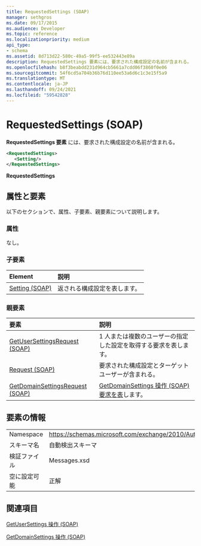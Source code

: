 ```yaml
---
title: RequestedSettings (SOAP)
manager: sethgros
ms.date: 09/17/2015
ms.audience: Developer
ms.topic: reference
ms.localizationpriority: medium
api_type:
- schema
ms.assetid: 8d713d22-580c-49a5-99f5-ee532443e89a
description: RequestedSettings 要素には、要求された構成設定の名前が含まれる。
ms.openlocfilehash: b8f3beabdd231d964cb5661a7cdd06f3860f0e06
ms.sourcegitcommit: 54f6cd5a704b36b76d110ee53a6d6c1c3e15f5a9
ms.translationtype: MT
ms.contentlocale: ja-JP
ms.lasthandoff: 09/24/2021
ms.locfileid: "59542828"
---
```

# <a name="requestedsettings-soap"></a>RequestedSettings (SOAP)

**RequestedSettings 要素** には、要求された構成設定の名前が含まれる。 
  
```XML
<RequestedSettings>
   <Setting/>
</RequestedSettings>
```

 **RequestedSettings**
## <a name="attributes-and-elements"></a>属性と要素

以下のセクションで、属性、子要素、親要素について説明します。
  
### <a name="attributes"></a>属性

なし。
  
### <a name="child-elements"></a>子要素

|**Element**|**説明**|
|:-----|:-----|
|[Setting (SOAP)](setting-soap.md) <br/> |返される構成設定を表します。  <br/> |
   
### <a name="parent-elements"></a>親要素

|**要素**|**説明**|
|:-----|:-----|
|[GetUserSettingsRequest (SOAP)](getusersettingsrequest-soap.md) <br/> |1 人または複数のユーザーの指定した設定を取得する要求を表します。  <br/> |
|[Request (SOAP)](request-soap.md) <br/> |要求された構成設定とターゲット ユーザーが含まれる。  <br/> |
|[GetDomainSettingsRequest (SOAP)](getdomainsettingsrequest-soap.md) <br/> |[GetDomainSettings 操作 (SOAP) 要求を表](getdomainsettings-operation-soap.md)します。  <br/> |
   
## <a name="element-information"></a>要素の情報

|||
|:-----|:-----|
|Namespace  <br/> |https://schemas.microsoft.com/exchange/2010/Autodiscover  <br/> |
|スキーマ名  <br/> |自動検出スキーマ  <br/> |
|検証ファイル  <br/> |Messages.xsd  <br/> |
|空に設定可能  <br/> |正解  <br/> |
   
## <a name="see-also"></a>関連項目



[GetUserSettings 操作 (SOAP)](getusersettings-operation-soap.md)
  
[GetDomainSettings 操作 (SOAP)](getdomainsettings-operation-soap.md)

